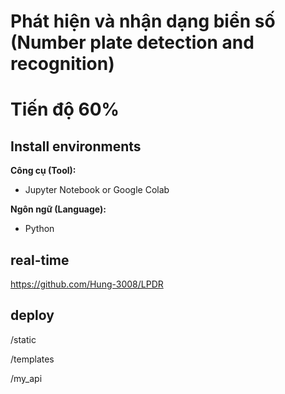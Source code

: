 # Phát hiện và nhận dạng biển số (Number plate detection and recognition)
# Tiến độ 60%
 ## Install environments
**Công cụ (Tool):**<br>
* Jupyter Notebook or Google Colab

**Ngôn ngữ (Language):**<br>
* Python

## real-time
https://github.com/Hung-3008/LPDR


## deploy
/static

/templates

/my_api
